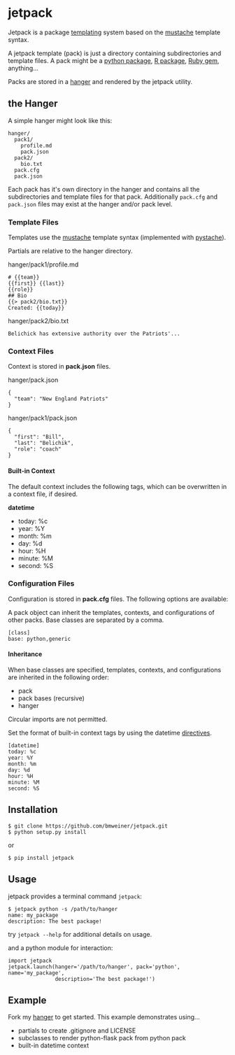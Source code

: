 # jetpack

Jetpack is a package
[templating](https://en.wikipedia.org/wiki/Template_processor)
system based on the [mustache](http://mustache.github.io/) template syntax.

A jetpack template (pack) is just a directory containing subdirectories and
template files. A pack might be a
[python package](https://docs.python.org/2/tutorial/modules.html#packages),
[R package](https://cran.r-project.org/manuals.html#R-exts),
[Ruby gem](http://guides.rubygems.org/make-your-own-gem/),
anything...

Packs are stored in a [hanger](https://github.com/bmweiner/hanger) and
rendered by the jetpack utility.

## the Hanger

A simple hanger might look like this:

    hanger/
      pack1/
        profile.md
        pack.json
      pack2/
        bio.txt
      pack.cfg
      pack.json

Each pack has it's own directory in the hanger and contains all the
subdirectories and template files for that pack. Additionally `pack.cfg` and
`pack.json` files may exist at the hanger and/or pack level.

### Template Files

Templates use the [mustache](http://mustache.github.io/) template syntax
(implemented with [pystache](https://github.com/defunkt/pystache)).

Partials are relative to the hanger directory.

hanger/pack1/profile.md

    # {{team}}
    {{first}} {{last}}
    {{role}}
    ## Bio
    {{> pack2/bio.txt}}
    Created: {{today}}

hanger/pack2/bio.txt

    Belichick has extensive authority over the Patriots'...

### Context Files

Context is stored in **pack.json** files.

hanger/pack.json

    {
      "team": "New England Patriots"
    }

hanger/pack1/pack.json

    {
      "first": "Bill",
      "last": "Belichik",
      "role": "coach"
    }

#### Built-in Context

The default context includes the following tags, which can be overwritten in a
context file, if desired.

**datetime**

 * today: %c
 * year: %Y
 * month: %m
 * day: %d
 * hour: %H
 * minute: %M
 * second: %S

### Configuration Files

Configuration is stored in **pack.cfg** files. The following options are
available:

A pack object can inherit the templates, contexts, and configurations of other
packs. Base classes are separated by a comma.

    [class]
    base: python,generic

#### Inheritance

When base classes are specified, templates, contexts, and configurations are
inherited in the following order:

 * pack
 * pack bases (recursive)
 * hanger

Circular imports are not permitted.

Set the format of built-in context tags by using the datetime
[directives](https://docs.python.org/2/library/time.html#time.strftime).

    [datetime]
    today: %c
    year: %Y
    month: %m
    day: %d
    hour: %H
    minute: %M
    second: %S

## Installation

    $ git clone https://github.com/bmweiner/jetpack.git
    $ python setup.py install

or

    $ pip install jetpack

## Usage

jetpack provides a terminal command `jetpack`:

    $ jetpack python -s /path/to/hanger
    name: my_package
    description: The best package!

try `jetpack --help` for additional details on usage.

and a python module for interaction:

    import jetpack
    jetpack.launch(hanger='/path/to/hanger', pack='python', name='my_package',
                   description='The best package!')

## Example

Fork my [hanger](https://github.com/bmweiner/hanger) to get started. This
example demonstrates using...

 * partials to create .gitignore and LICENSE
 * subclasses to render python-flask pack from python pack
 * built-in datetime context
